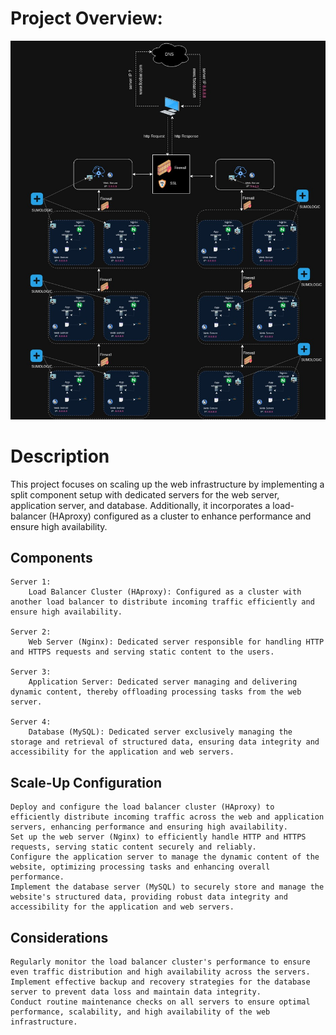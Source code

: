 # Project Overview:
![3-scale_up](./3-scale_up.jpg)

# Description

This project focuses on scaling up the web infrastructure by implementing a split component setup with dedicated servers for the web server, application server, and database. Additionally, it incorporates a load-balancer (HAproxy) configured as a cluster to enhance performance and ensure high availability.

## Components

    Server 1:
        Load Balancer Cluster (HAproxy): Configured as a cluster with another load balancer to distribute incoming traffic efficiently and ensure high availability.

    Server 2:
        Web Server (Nginx): Dedicated server responsible for handling HTTP and HTTPS requests and serving static content to the users.

    Server 3:
        Application Server: Dedicated server managing and delivering dynamic content, thereby offloading processing tasks from the web server.

    Server 4:
        Database (MySQL): Dedicated server exclusively managing the storage and retrieval of structured data, ensuring data integrity and accessibility for the application and web servers.

## Scale-Up Configuration

    Deploy and configure the load balancer cluster (HAproxy) to efficiently distribute incoming traffic across the web and application servers, enhancing performance and ensuring high availability.
    Set up the web server (Nginx) to efficiently handle HTTP and HTTPS requests, serving static content securely and reliably.
    Configure the application server to manage the dynamic content of the website, optimizing processing tasks and enhancing overall performance.
    Implement the database server (MySQL) to securely store and manage the website's structured data, providing robust data integrity and accessibility for the application and web servers.

## Considerations

    Regularly monitor the load balancer cluster's performance to ensure even traffic distribution and high availability across the servers.
    Implement effective backup and recovery strategies for the database server to prevent data loss and maintain data integrity.
    Conduct routine maintenance checks on all servers to ensure optimal performance, scalability, and high availability of the web infrastructure.
